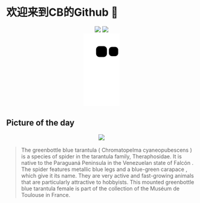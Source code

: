 
# 欢迎来到CB的Github 👋

<div align="center">
  <img height="137px" src="https://github-readme-stats.vercel.app/api?username=SuperCB&show_icons=true&theme=radical" />
  <img height="137px" src="https://github-readme-stats.vercel.app/api/top-langs/?username=SuperCB&hide_title=true&hide_border=true&layout=compact&langs_count=6&text_color=000&icon_color=fff" />
</div>


<div align="center">
    <img src="./contribution-snake/github-contribution-grid-snake.svg" />
</div>



## Picture of the day
<div align="center">
  <img width=400px src="https://upload.wikimedia.org/wikipedia/commons/thumb/9/94/%28MHNT%29_Chromatopelma_cyaneopubescens_-_Venezuela_-_Female.jpg/525px-%28MHNT%29_Chromatopelma_cyaneopubescens_-_Venezuela_-_Female.jpg" />
</div>

>The  greenbottle blue tarantula  ( Chromatopelma cyaneopubescens ) is a species of spider in the  tarantula  family, Theraphosidae. It is native to the  Paraguaná Peninsula  in the Venezuelan state of  Falcón . The spider features metallic blue legs and a blue-green  carapace , which give it its name. They are very active and fast-growing animals that are particularly attractive to hobbyists. This mounted greenbottle blue tarantula female is part of the collection of the  Muséum de Toulouse  in France.


